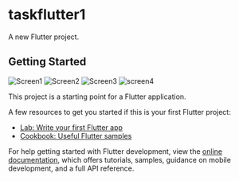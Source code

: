 # taskflutter1

A new Flutter project.

## Getting Started
![Screen1](https://github.com/AbdelrahmanFarag22/task1/assets/162060088/1cbaa745-b331-4daa-beb7-9ef3c90d74da)
![Screen2](https://github.com/AbdelrahmanFarag22/task1/assets/162060088/927da4d8-5a04-4f4f-aba8-48d61b19919d)
![Screen3](https://github.com/AbdelrahmanFarag22/task1/assets/162060088/f656320b-7cd4-4463-ac59-f556b5203d72)
![screen4](https://github.com/AbdelrahmanFarag22/task1/assets/162060088/884e9bdf-6c5f-4736-b319-9be9cb678043)

This project is a starting point for a Flutter application.

A few resources to get you started if this is your first Flutter project:

- [Lab: Write your first Flutter app](https://docs.flutter.dev/get-started/codelab)
- [Cookbook: Useful Flutter samples](https://docs.flutter.dev/cookbook)

For help getting started with Flutter development, view the
[online documentation](https://docs.flutter.dev/), which offers tutorials,
samples, guidance on mobile development, and a full API reference.
